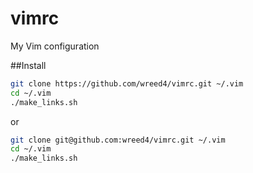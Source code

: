 # vimrc
My Vim configuration

##Install
```bash
git clone https://github.com/wreed4/vimrc.git ~/.vim
cd ~/.vim
./make_links.sh
```

or

```bash
git clone git@github.com:wreed4/vimrc.git ~/.vim
cd ~/.vim
./make_links.sh
```

